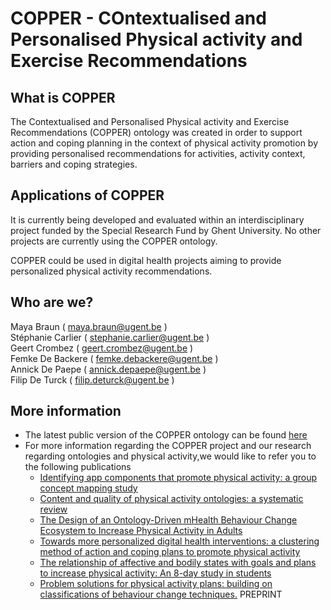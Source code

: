 # COPPER - COntextualised and Personalised Physical activity and Exercise Recommendations
## What is COPPER

The Contextualised and Personalised Physical activity and Exercise Recommendations (COPPER) ontology was created in order to support action and coping planning in the context of physical activity promotion by providing personalised recommendations for activities, activity context, barriers and coping strategies.

## Applications of COPPER
It is currently being developed and evaluated within an interdisciplinary project funded by the Special Research Fund by Ghent University. No other projects are currently using the COPPER ontology.

COPPER could be used in digital health projects aiming to provide personalized physical activity recommendations.



## Who are we? 
Maya Braun ( maya.braun@ugent.be )\
Stéphanie Carlier ( stephanie.carlier@ugent.be ) \
Geert Crombez ( geert.crombez@ugent.be )\
Femke De Backere ( femke.debackere@ugent.be )\
Annick De Paepe ( annick.depaepe@ugent.be )\
Filip De Turck ( filip.deturck@ugent.be ) 


## More information

* The latest public version of the COPPER ontology can be found [here]([https://github.ugent.be/COPPER/Ontology](https://github.com/EBehaviourChange-COPPER/ontology/blob/main/COPPER_ontology_rules.owl))
* For more information regarding the COPPER project and our research regarding ontologies and physical activity,we would like to refer you to the following publications
  + [Identifying app components that promote physical activity: a group concept mapping study](https://peerj.com/articles/17100/)
  + [Content and quality of physical activity ontologies: a systematic review](https://ijbnpa.biomedcentral.com/articles/10.1186/s12966-023-01428-y)
  + [The Design of an Ontology-Driven mHealth Behaviour Change Ecosystem to Increase Physical Activity in Adults](https://link.springer.com/chapter/10.1007/978-3-030-99194-4_28) 
  + [Towards more personalized digital health interventions: a clustering method of action and coping plans to promote physical activity](https://bmcpublichealth.biomedcentral.com/articles/10.1186/s12889-022-14455-4)
  + [The relationship of affective and bodily states with goals and plans to increase physical activity: An 8-day study in students](https://iaap-journals.onlinelibrary.wiley.com/doi/10.1111/aphw.12485)
  + [Problem solutions for physical activity plans: building on classifications of behaviour change techniques.](https://osf.io/preprints/psyarxiv/f5nwx/) PREPRINT
 
